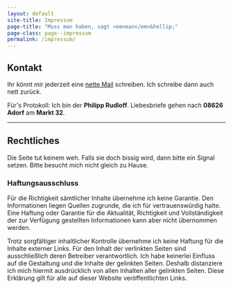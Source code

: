 ```yaml
---
layout: default
site-title: Impressum
page-title: "Muss man haben, sagt <em>man</em>&hellip;"
page-class: page--impressum
permalink: /impressum/
---
```

## Kontakt

Ihr könnt mir jederzeit eine [nette Mail](mailto:phrudloff@gmail.com) schreiben. Ich schreibe dann auch nett zurück.

Für's Protokoll: Ich bin der __Philipp Rudloff__. Liebesbriefe gehen nach __08626 Adorf__ am __Markt 32__.

<hr class="ruler">

## Rechtliches

Die Seite tut keinem weh. Falls sie doch bissig wird, dann bitte ein Signal setzen. Bitte besucht mich nicht gleich zu Hause.

### Haftungsausschluss

Für die Richtigkeit sämtlicher Inhalte übernehme ich keine Garantie. Den Informationen liegen Quellen zugrunde, die ich für vertrauenswürdig halte. Eine Haftung oder Garantie für die Aktualität, Richtigkeit und Vollständigkeit der zur Verfügung gestellten Informationen kann aber nicht übernommen werden.

Trotz sorgfältiger inhaltlicher Kontrolle übernehme ich keine Haftung für die Inhalte externer Links. Für den Inhalt der verlinkten Seiten sind ausschließlich deren Betreiber verantwortlich. Ich habe keinerlei Einfluss auf die Gestaltung und die Inhalte der gelinkten Seiten. Deshalb distanziere ich mich hiermit ausdrücklich von allen Inhalten aller gelinkten Seiten. Diese Erklärung gilt für alle auf dieser Website veröffentlichten Links.